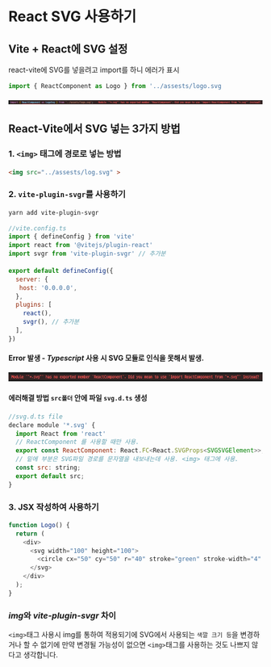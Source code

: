 # React SVG 사용하기

## Vite + React에 SVG 설정

react-vite에 SVG를 넣을려고 import를 하니 에러가 표시
```javascript
import { ReactComponent as Logo } from '../assests/logo.svg
```
![error1](./imgs/20230401-01.png)

## React-Vite에서 SVG 넣는 3가지 방법
### 1. `<img>` 태그에 경로로 넣는 방법

```html
<img src="../assests/log.svg" >
```
### 2. `vite-plugin-svgr`를 사용하기

```bash
yarn add vite-plugin-svgr
```

```javascript
//vite.config.ts
import { defineConfig } from 'vite'
import react from '@vitejs/plugin-react'
import svgr from 'vite-plugin-svgr' // 추가분

export default defineConfig({
  server: {
   host: '0.0.0.0',
  },
  plugins: [
    react(),
    svgr(), // 추가분
  ],
})
```
#### Error 발생 - ***Typescript*** 사용 시 SVG 모듈로 인식을 못해서 발생. 
![error1](./imgs/20230401-02.png)   
#### 에러해결 방법 `src폴더` 안에 파일 `svg.d.ts` 생성
```javascript
//svg.d.ts file
declare module '*.svg' {
  import React from 'react'
  // ReactComponent 를 사용할 때만 사용.
  export const ReactComponent: React.FC<React.SVGProps<SVGSVGElement>>;
  // 밑에 부분은 SVG파일 경로를 문자열을 내보내는데 사용. <img> 태그에 사용.
  const src: string;
  export default src;
}
```
   
### 3. JSX 작성하여 사용하기
```javascript
function Logo() {
  return (
    <div>
      <svg width="100" height="100">
        <circle cx="50" cy="50" r="40" stroke="green" stroke-width="4" fill="yellow" />
      </svg>
    </div>
  );
}

```

### ***img***와 ***vite-plugin-svgr*** 차이
`<img>`태그 사용시 img를 통하여 적용되기에 SVG에서 사용되는 `색깔 크기 등`을 변경하거나 할 수 없기에 만약 변경될 가능성이 없으면 `<img>`태그를 사용하는 것도 나쁘지 않다고 생각합니다.
